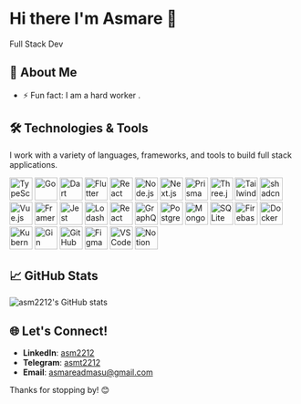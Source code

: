 # Hi there I'm Asmare 👋

Full Stack Dev

## 🚀 About Me

- ⚡ Fun fact: I am a hard worker .

## 🛠️ Technologies & Tools

I work with a variety of languages, frameworks, and tools to build full stack applications. 
<p align="left">
  <img src="https://cdn.jsdelivr.net/gh/devicons/devicon/icons/typescript/typescript-original.svg" alt="TypeScript" width="40" height="40"/>
  <img src="https://cdn.jsdelivr.net/gh/devicons/devicon/icons/go/go-original.svg" alt="Go" width="40" height="40"/>
  <img src="https://cdn.jsdelivr.net/gh/devicons/devicon/icons/dart/dart-original.svg" alt="Dart" width="40" height="40"/>
  <img src="https://cdn.jsdelivr.net/gh/devicons/devicon/icons/flutter/flutter-original.svg" alt="Flutter" width="40" height="40"/>
  <img src="https://cdn.jsdelivr.net/gh/devicons/devicon/icons/react/react-original.svg" alt="React" width="40" height="40"/>
  <img src="https://cdn.jsdelivr.net/gh/devicons/devicon/icons/nodejs/nodejs-original.svg" alt="Node.js" width="40" height="40"/>
  <img src="https://cdn.jsdelivr.net/gh/devicons/devicon/icons/nextjs/nextjs-original.svg" alt="Next.js" width="40" height="40"/>
  <img src="https://raw.githubusercontent.com/prisma/presskit/main/Assets/Prisma-LightIcon.svg" alt="Prisma" width="40" height="40"/>
  <img src="https://cdn.jsdelivr.net/gh/devicons/devicon/icons/threejs/threejs-original.svg" alt="Three.js" width="40" height="40"/>
  <img src="https://cdn.jsdelivr.net/gh/devicons/devicon/icons/tailwindcss/tailwindcss-plain.svg" alt="Tailwind CSS" width="40" height="40"/>
  <img src="https://raw.githubusercontent.com/shadcn/shadcn/main/logo.svg" alt="shadcn" width="40" height="40"/>
  <img src="https://cdn.jsdelivr.net/gh/devicons/devicon/icons/vuejs/vuejs-original.svg" alt="Vue.js" width="40" height="40"/>
  <img src="https://raw.githubusercontent.com/framer/logo/main/icon.png" alt="Framer Motion" width="40" height="40"/>
  <img src="https://cdn.jsdelivr.net/gh/devicons/devicon/icons/jest/jest-plain.svg" alt="Jest" width="40" height="40"/>
  <img src="https://cdn.jsdelivr.net/gh/devicons/devicon/icons/lodash/lodash-plain.svg" alt="Lodash" width="40" height="40"/>
  <img src="https://cdn.jsdelivr.net/gh/devicons/devicon/icons/react/react-original.svg" alt="React Native" width="40" height="40"/>
  <img src="https://cdn.jsdelivr.net/gh/devicons/devicon/icons/graphql/graphql-plain.svg" alt="GraphQL" width="40" height="40"/>
  <img src="https://cdn.jsdelivr.net/gh/devicons/devicon/icons/postgresql/postgresql-original.svg" alt="PostgreSQL" width="40" height="40"/>
  <img src="https://cdn.jsdelivr.net/gh/devicons/devicon/icons/mongodb/mongodb-original.svg" alt="MongoDB" width="40" height="40"/>
  <img src="https://cdn.jsdelivr.net/gh/devicons/devicon/icons/sqlite/sqlite-original.svg" alt="SQLite" width="40" height="40"/>
  <img src="https://cdn.jsdelivr.net/gh/devicons/devicon/icons/firebase/firebase-plain.svg" alt="Firebase" width="40" height="40"/>
  <img src="https://cdn.jsdelivr.net/gh/devicons/devicon/icons/docker/docker-original.svg" alt="Docker" width="40" height="40"/>
  <img src="https://cdn.jsdelivr.net/gh/devicons/devicon/icons/kubernetes/kubernetes-plain.svg" alt="Kubernetes" width="40" height="40"/>
  <img src="https://raw.githubusercontent.com/gin-gonic/logo/master/gin/logo.png" alt="Gin" width="40" height="40"/>
  <img src="https://cdn.jsdelivr.net/gh/devicons/devicon/icons/github/github-original.svg" alt="GitHub" width="40" height="40"/>
  <img src="https://cdn.jsdelivr.net/gh/devicons/devicon/icons/figma/figma-original.svg" alt="Figma" width="40" height="40"/>
  <img src="https://cdn.jsdelivr.net/gh/devicons/devicon/icons/vscode/vscode-original.svg" alt="VSCode" width="40" height="40"/>
  <img src="https://cdn.jsdelivr.net/gh/devicons/devicon/icons/notion/notion-original.svg" alt="Notion" width="40" height="40"/>
</p>


## 📈 GitHub Stats

![asm2212's GitHub stats](https://github-readme-stats.vercel.app/api?username=asm2212&show_icons=true&theme=radical)

## 🌐 Let's Connect!

- **LinkedIn**: [asm2212](https://www.linkedin.com/in/asm2212)
- **Telegram**: [asmt2212](https://t.me/asmt2212)
- **Email**: [asmareadmasu@gmail.com](mailto:asmareadmasu@gmail.com)

Thanks for stopping by! 😊
